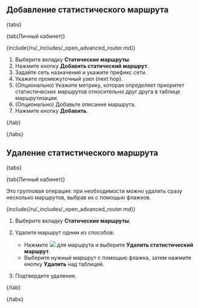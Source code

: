 ## Добавление статистического маршрута

{tabs}

{tab(Личный кабинет)}

{include(/ru/_includes/_open_advanced_router.md)}

1. Выберите вкладку **Статические маршруты**.
1. Нажмите кнопку **Добавить статический маршрут**.
1. Задайте сеть назначения и укажите префикс сети.
1. Укажите промежуточный узел (next hop).
1. (Опционально) Укажите метрику, которая определяет приоритет статистических маршрутов относительно друг друга в таблице маршрутизации.
1. (Опционально) Добавьте описание маршрута.
1. Нажмите кнопку **Добавить**.

{/tab}

{/tabs}

## Удаление статистического маршрута

{tabs}

{tab(Личный кабинет)}

Это групповая операция: при необходимости можно удалить сразу несколько маршрутов, выбрав их с помощью флажков.

{include(/ru/_includes/_open_advanced_router.md)}

1. Выберите вкладку **Статические маршруты**.
1. Удалите маршрут одним из способов:

   - Нажмите ![ ](/ru/assets/more-icon.svg "inline") для маршрута и выберите **Удалить статистический маршрут**.
   - Выберите нужный маршрут с помощью флажка, затем нажмите кнопку **Удалить** над таблицей.
1. Подтвердите удаление.

{/tab}

{/tabs}
